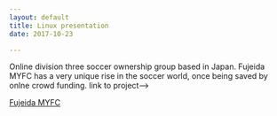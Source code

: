 ```yaml
---
layout: default
title: Linux presentation
date: 2017-10-23

---
```

Online division three soccer ownership group based in Japan. Fujeida MYFC has a very unique rise in the soccer world, once being saved by onlne crowd funding. link to project-->

[Fujeida MYFC](/FMYC/myfc.html)


